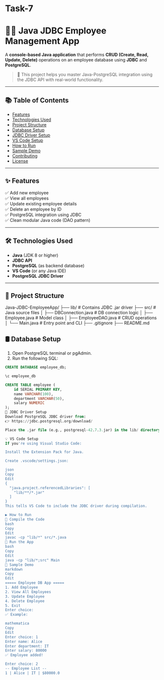 # Task-7

# 👨‍💼 Java JDBC Employee Management App

A **console-based Java application** that performs **CRUD (Create, Read, Update, Delete)** operations on an employee database using **JDBC** and **PostgreSQL**.

> 🔧 This project helps you master Java-PostgreSQL integration using the JDBC API with real-world functionality.

---

## 📚 Table of Contents

- [Features](#-features)
- [Technologies Used](#-technologies-used)
- [Project Structure](#-project-structure)
- [Database Setup](#-database-setup)
- [JDBC Driver Setup](#-jdbc-driver-setup)
- [VS Code Setup](#-vs-code-setup)
- [How to Run](#-how-to-run)
- [Sample Demo](#-sample-demo)
- [Contributing](#-contributing)
- [License](#-license)

---

## ✨ Features

✅ Add new employee  
✅ View all employees  
✅ Update existing employee details  
✅ Delete an employee by ID  
✅ PostgreSQL integration using JDBC  
✅ Clean modular Java code (DAO pattern)

---

## 🛠️ Technologies Used

- **Java** (JDK 8 or higher)
- **JDBC API**
- **PostgreSQL** (as backend database)
- **VS Code** (or any Java IDE)
- **PostgreSQL JDBC Driver**

---

## 📂 Project Structure
Java-JDBC-EmployeeApp/
├── lib/ # Contains JDBC .jar driver
├── src/ # Java source files
│ ├── DBConnection.java # DB connection logic
│ ├── Employee.java # Model class
│ ├── EmployeeDAO.java # CRUD operations
│ └── Main.java # Entry point and CLI
├── .gitignore
├── README.md

## 🛢️ Database Setup

1. Open PostgreSQL terminal or pgAdmin.
2. Run the following SQL:

```sql
CREATE DATABASE employee_db;

\c employee_db

CREATE TABLE employee (
    id SERIAL PRIMARY KEY,
    name VARCHAR(100),
    department VARCHAR(50),
    salary NUMERIC
);
🔗 JDBC Driver Setup
Download PostgreSQL JDBC driver from:
👉 https://jdbc.postgresql.org/download/

Place the .jar file (e.g., postgresql-42.7.3.jar) in the lib/ directory of your project.

💡 VS Code Setup
If you're using Visual Studio Code:

Install the Extension Pack for Java.

Create .vscode/settings.json:

json
Copy
Edit
{
  "java.project.referencedLibraries": [
    "lib/**/*.jar"
  ]
}
This tells VS Code to include the JDBC driver during compilation.

▶️ How to Run
📌 Compile the Code
bash
Copy
Edit
javac -cp "lib/*" src/*.java
🏃 Run the App
bash
Copy
Edit
java -cp "lib/*;src" Main
🧪 Sample Demo
markdown
Copy
Edit
===== Employee DB App =====
1. Add Employee
2. View All Employees
3. Update Employee
4. Delete Employee
5. Exit
Enter choice:
✅ Example:

mathematica
Copy
Edit
Enter choice: 1
Enter name: Alice
Enter department: IT
Enter salary: 80000
✅ Employee added!

Enter choice: 2
-- Employee List --
1 | Alice | IT | $80000.0

